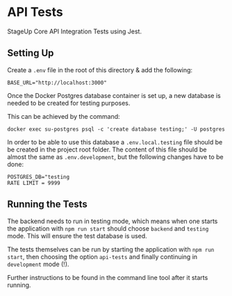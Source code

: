 # API Tests

StageUp Core API Integration Tests using Jest.

## Setting Up

Create a `.env` file in the root of this directory & add the following:

```
BASE_URL="http://localhost:3000"
```

Once the Docker Postgres database container is set up, a new database is needed to be created for testing purposes.

This can be achieved by the command:
```
docker exec su-postgres psql -c 'create database testing;' -U postgres
```

In order to be able to use this database a `.env.local.testing` file should be
be created in the project root folder. The content of this file should be almost the same as `.env.development`, but the following changes have to be done:
```
POSTGRES_DB="testing
RATE LIMIT = 9999
```

## Running the Tests

The backend needs to run in testing mode, which means when one starts the
application with `npm run start` should choose `backend` and `testing` mode. This will ensure the test database is used.

The tests themselves can be run by starting the application with `npm run start`, then choosing the option `api-tests` and finally continuing in `development` mode (!).

Further instructions to be found in the command line tool after it starts running.